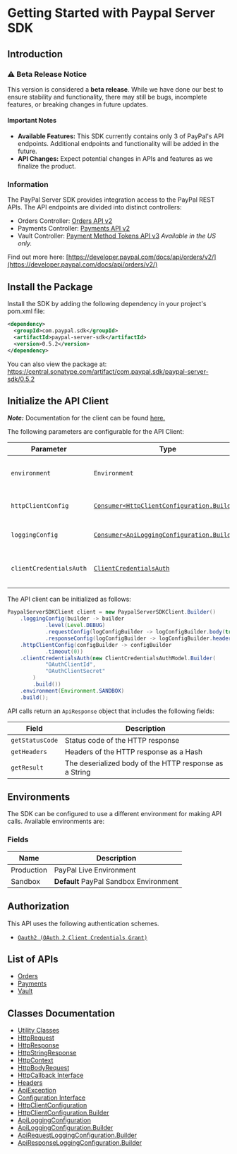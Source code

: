 
# Getting Started with Paypal Server SDK

## Introduction

### ⚠️ Beta Release Notice

This version is considered a **beta release**. While we have done our best to ensure stability and functionality, there may still be bugs, incomplete features, or breaking changes in future updates.

#### Important Notes

- **Available Features:** This SDK currently contains only 3 of PayPal's API endpoints. Additional endpoints and functionality will be added in the future.
- **API Changes:** Expect potential changes in APIs and features as we finalize the product.

### Information

The PayPal Server SDK provides integration access to the PayPal REST APIs. The API endpoints are divided into distinct controllers:

- Orders Controller: <a href="https://developer.paypal.com/docs/api/orders/v2/">Orders API v2</a>
- Payments Controller: <a href="https://developer.paypal.com/docs/api/payments/v2/">Payments API v2</a>
- Vault Controller: <a href="https://developer.paypal.com/docs/api/payment-tokens/v3/">Payment Method Tokens API v3</a> *Available in the US only.*

Find out more here: [https://developer.paypal.com/docs/api/orders/v2/](https://developer.paypal.com/docs/api/orders/v2/)

## Install the Package

Install the SDK by adding the following dependency in your project's pom.xml file:

```xml
<dependency>
  <groupId>com.paypal.sdk</groupId>
  <artifactId>paypal-server-sdk</artifactId>
  <version>0.5.2</version>
</dependency>
```

You can also view the package at:
https://central.sonatype.com/artifact/com.paypal.sdk/paypal-server-sdk/0.5.2

## Initialize the API Client

**_Note:_** Documentation for the client can be found [here.](https://www.github.com/paypal/PayPal-Java-Server-SDK/tree/0.5.2/doc/client.md)

The following parameters are configurable for the API Client:

| Parameter | Type | Description |
|  --- | --- | --- |
| `environment` | `Environment` | The API environment. <br> **Default: `Environment.SANDBOX`** |
| `httpClientConfig` | [`Consumer<HttpClientConfiguration.Builder>`](https://www.github.com/paypal/PayPal-Java-Server-SDK/tree/0.5.2/doc/http-client-configuration-builder.md) | Set up Http Client Configuration instance. |
| `loggingConfig` | [`Consumer<ApiLoggingConfiguration.Builder>`](https://www.github.com/paypal/PayPal-Java-Server-SDK/tree/0.5.2/doc/api-logging-configuration-builder.md) | Set up Logging Configuration instance. |
| `clientCredentialsAuth` | [`ClientCredentialsAuth`](https://www.github.com/paypal/PayPal-Java-Server-SDK/tree/0.5.2/doc/auth/oauth-2-client-credentials-grant.md) | The Credentials Setter for OAuth 2 Client Credentials Grant |

The API client can be initialized as follows:

```java
PaypalServerSDKClient client = new PaypalServerSDKClient.Builder()
    .loggingConfig(builder -> builder
            .level(Level.DEBUG)
            .requestConfig(logConfigBuilder -> logConfigBuilder.body(true))
            .responseConfig(logConfigBuilder -> logConfigBuilder.headers(true)))
    .httpClientConfig(configBuilder -> configBuilder
            .timeout(0))
    .clientCredentialsAuth(new ClientCredentialsAuthModel.Builder(
            "OAuthClientId",
            "OAuthClientSecret"
        )
        .build())
    .environment(Environment.SANDBOX)
    .build();
```

API calls return an `ApiResponse` object that includes the following fields:

| Field | Description |
|  --- | --- |
| `getStatusCode` | Status code of the HTTP response |
| `getHeaders` | Headers of the HTTP response as a Hash |
| `getResult` | The deserialized body of the HTTP response as a String |

## Environments

The SDK can be configured to use a different environment for making API calls. Available environments are:

### Fields

| Name | Description |
|  --- | --- |
| Production | PayPal Live Environment |
| Sandbox | **Default** PayPal Sandbox Environment |

## Authorization

This API uses the following authentication schemes.

* [`Oauth2 (OAuth 2 Client Credentials Grant)`](https://www.github.com/paypal/PayPal-Java-Server-SDK/tree/0.5.2/doc/auth/oauth-2-client-credentials-grant.md)

## List of APIs

* [Orders](https://www.github.com/paypal/PayPal-Java-Server-SDK/tree/0.5.2/doc/controllers/orders.md)
* [Payments](https://www.github.com/paypal/PayPal-Java-Server-SDK/tree/0.5.2/doc/controllers/payments.md)
* [Vault](https://www.github.com/paypal/PayPal-Java-Server-SDK/tree/0.5.2/doc/controllers/vault.md)

## Classes Documentation

* [Utility Classes](https://www.github.com/paypal/PayPal-Java-Server-SDK/tree/0.5.2/doc/utility-classes.md)
* [HttpRequest](https://www.github.com/paypal/PayPal-Java-Server-SDK/tree/0.5.2/doc/http-request.md)
* [HttpResponse](https://www.github.com/paypal/PayPal-Java-Server-SDK/tree/0.5.2/doc/http-response.md)
* [HttpStringResponse](https://www.github.com/paypal/PayPal-Java-Server-SDK/tree/0.5.2/doc/http-string-response.md)
* [HttpContext](https://www.github.com/paypal/PayPal-Java-Server-SDK/tree/0.5.2/doc/http-context.md)
* [HttpBodyRequest](https://www.github.com/paypal/PayPal-Java-Server-SDK/tree/0.5.2/doc/http-body-request.md)
* [HttpCallback Interface](https://www.github.com/paypal/PayPal-Java-Server-SDK/tree/0.5.2/doc/http-callback-interface.md)
* [Headers](https://www.github.com/paypal/PayPal-Java-Server-SDK/tree/0.5.2/doc/headers.md)
* [ApiException](https://www.github.com/paypal/PayPal-Java-Server-SDK/tree/0.5.2/doc/api-exception.md)
* [Configuration Interface](https://www.github.com/paypal/PayPal-Java-Server-SDK/tree/0.5.2/doc/configuration-interface.md)
* [HttpClientConfiguration](https://www.github.com/paypal/PayPal-Java-Server-SDK/tree/0.5.2/doc/http-client-configuration.md)
* [HttpClientConfiguration.Builder](https://www.github.com/paypal/PayPal-Java-Server-SDK/tree/0.5.2/doc/http-client-configuration-builder.md)
* [ApiLoggingConfiguration](https://www.github.com/paypal/PayPal-Java-Server-SDK/tree/0.5.2/doc/api-logging-configuration.md)
* [ApiLoggingConfiguration.Builder](https://www.github.com/paypal/PayPal-Java-Server-SDK/tree/0.5.2/doc/api-logging-configuration-builder.md)
* [ApiRequestLoggingConfiguration.Builder](https://www.github.com/paypal/PayPal-Java-Server-SDK/tree/0.5.2/doc/api-request-logging-configuration-builder.md)
* [ApiResponseLoggingConfiguration.Builder](https://www.github.com/paypal/PayPal-Java-Server-SDK/tree/0.5.2/doc/api-response-logging-configuration-builder.md)

